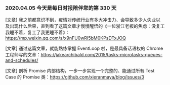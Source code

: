 ### 2020.04.05 今天是每日时报陪伴您的第 330 天

[文章] 我之前都意识不到，疫情对传统行业有多大冲击力、会导致多少人失业以及出现什么后果，直到看了这篇文章才慢慢醒悟的《一位浙江老板的焦虑：没复工我睡不着，复工了我更睡不着》：<https://mp.weixin.qq.com/s/x9nFU0wRI5bM0KPsDTxJOQ>

[文章] 通过这篇文章，就能熟练掌握 EventLoop 啦，是最具备话语权的 Chrome 工程师写的文章：<https://jakearchibald.com/2015/tasks-microtasks-queues-and-schedules/>

[文章] 剖析 Promise 内部结构，一步一步实现一个完整的、能通过所有 Test Case 的 Promise 类：<https://github.com/xieranmaya/blog/issues/3>

